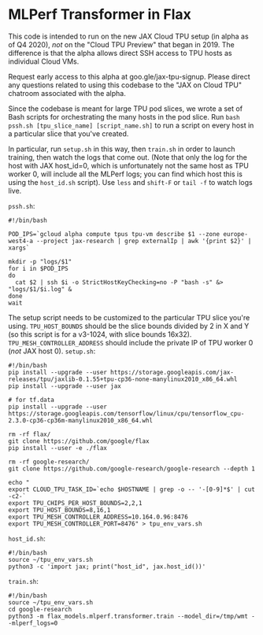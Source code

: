 # MLPerf Transformer in Flax

This code is intended to run on the new JAX Cloud TPU setup (in alpha as of
Q4 2020), _not_ on the "Cloud TPU Preview" that began in 2019. The difference
is that the alpha allows direct SSH access to TPU hosts as individual Cloud VMs.

Request early access to this alpha at goo.gle/jax-tpu-signup. Please direct any
questions related to using this codebase to the "JAX on Cloud TPU" chatroom
associated with the alpha.

Since the codebase is meant for large TPU pod slices, we wrote a set of Bash
scripts for orchestrating the many hosts in the pod slice. Run
```bash pssh.sh [tpu_slice_name] [script_name.sh]```
to run a script on every host in a particular slice that you've created.

In particular, run `setup.sh` in this way, then `train.sh` in order to launch
training, then watch the logs that come out. (Note that only the log for the
host with JAX host_id=0, which is unfortunately not the same host as TPU worker
0, will include all the MLPerf logs; you can find which host this is using the
`host_id.sh` script). Use `less` and `shift-F` or `tail -f` to watch logs live.

`pssh.sh`:
```
#!/bin/bash

POD_IPS=`gcloud alpha compute tpus tpu-vm describe $1 --zone europe-west4-a --project jax-research | grep externalIp | awk '{print $2}' | xargs`

mkdir -p "logs/$1"
for i in $POD_IPS
do
  cat $2 | ssh $i -o StrictHostKeyChecking=no -P "bash -s" &> "logs/$1/$i.log" &
done
wait
```

The setup script needs to be customized to the particular TPU slice you're
using. `TPU_HOST_BOUNDS` should be the slice bounds divided by 2 in X and Y
(so this script is for a v3-1024, with slice bounds 16x32).
`TPU_MESH_CONTROLLER_ADDRESS` should include the private IP of TPU worker 0
(_not_ JAX host 0).
`setup.sh`:
```
#!/bin/bash
pip install --upgrade --user https://storage.googleapis.com/jax-releases/tpu/jaxlib-0.1.55+tpu-cp36-none-manylinux2010_x86_64.whl
pip install --upgrade --user jax

# for tf.data
pip install --upgrade --user https://storage.googleapis.com/tensorflow/linux/cpu/tensorflow_cpu-2.3.0-cp36-cp36m-manylinux2010_x86_64.whl

rm -rf flax/
git clone https://github.com/google/flax
pip install --user -e ./flax

rm -rf google-research/
git clone https://github.com/google-research/google-research --depth 1

echo "
export CLOUD_TPU_TASK_ID=`echo $HOSTNAME | grep -o -- '-[0-9]*$' | cut -c2-`
export TPU_CHIPS_PER_HOST_BOUNDS=2,2,1
export TPU_HOST_BOUNDS=8,16,1
export TPU_MESH_CONTROLLER_ADDRESS=10.164.0.96:8476
export TPU_MESH_CONTROLLER_PORT=8476" > tpu_env_vars.sh
```

`host_id.sh`:
```
#!/bin/bash
source ~/tpu_env_vars.sh
python3 -c 'import jax; print("host_id", jax.host_id())'
```

`train.sh`:
```
#!/bin/bash
source ~/tpu_env_vars.sh
cd google-research
python3 -m flax_models.mlperf.transformer.train --model_dir=/tmp/wmt --mlperf_logs=0
```


